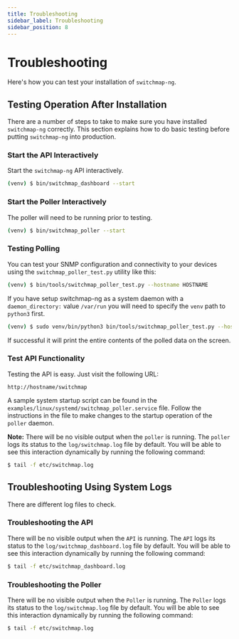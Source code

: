 ```yaml
---
title: Troubleshooting
sidebar_label: Troubleshooting
sidebar_position: 8
---
```

# Troubleshooting

Here\'s how you can test your installation of `switchmap-ng`.

## Testing Operation After Installation

There are a number of steps to take to make sure you have installed
`switchmap-ng` correctly. This section explains how to do basic testing
before putting `switchmap-ng` into production.

### Start the API Interactively

Start the `switchmap-ng` API interactively.

``` bash
(venv) $ bin/switchmap_dashboard --start
```

### Start the Poller Interactively

The poller will need to be running prior to testing.

``` bash
(venv) $ bin/switchmap_poller --start
```

### Testing Polling

You can test your SNMP configuration and connectivity to your devices
using the `switchmap_poller_test.py` utility like this:

``` bash
(venv) $ bin/tools/switchmap_poller_test.py --hostname HOSTNAME
```

If you have setup switchmap-ng as a system daemon with a
`daemon_directory:` value `/var/run` you will need to specify the `venv`
path to `python3` first.

``` bash
(venv) $ sudo venv/bin/python3 bin/tools/switchmap_poller_test.py --hostname HOSTNAME
```

If successful it will print the entire contents of the polled data on
the screen.

### Test API Functionality

Testing the API is easy. Just visit the following URL:

    http://hostname/switchmap

A sample system startup script can be found in the
`examples/linux/systemd/switchmap_poller.service` file. Follow the
instructions in the file to make changes to the startup operation of the
`poller` daemon.

**Note:** There will be no visible output when the `poller` is running.
The `poller` logs its status to the `log/switchmap.log` file by default.
You will be able to see this interaction dynamically by running the
following command:

```bash
$ tail -f etc/switchmap.log
```
## Troubleshooting Using System Logs

There are different log files to check.

### Troubleshooting the API

There will be no visible output when the `API` is running. The `API`
logs its status to the `log/switchmap_dashboard.log` file by default.
You will be able to see this interaction dynamically by running the
following command:

```bash
$ tail -f etc/switchmap_dashboard.log
```
### Troubleshooting the Poller

There will be no visible output when the `Poller` is running. The
`Poller` logs its status to the `log/switchmap.log` file by default. You
will be able to see this interaction dynamically by running the
following command:

```bash
$ tail -f etc/switchmap.log
```